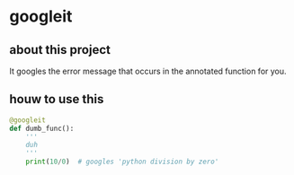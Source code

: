 # googleit

## about this project

It googles the error message that occurs in the annotated function for you.



## houw to use this

```python
@googleit
def dumb_func():
    '''
    duh
    '''
    print(10/0)  # googles 'python division by zero'
```

